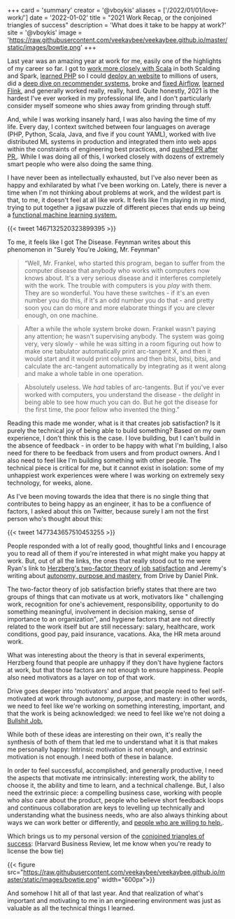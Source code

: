 +++
card = 'summary'
creator = '@vboykis'
aliases = ['/2022/01/01/love-work/']
date = '2022-01-02'
title = "2021 Work Recap, or the conjoined triangles of success"
description = 'What does it take to be happy at work?'
site = '@vboykis'
image = 'https://raw.githubusercontent.com/veekaybee/veekaybee.github.io/master/static/images/bowtie.png'
+++

Last year was an amazing year at work for me, easily one of the highlights of my career so far. I got to [work more closely with Scala](https://vickiboykis.com/2021/11/07/the-programmers-brain-in-the-lands-of-exploration-and-production/) in both Scalding and Spark, [learned PHP](https://boringml.com/docs/languages/php/arrays/) so I could [deploy an website](https://vickiboykis.com/2021/06/20/the-ritual-of-the-deploy/) to millions of users, did a [deep dive on recommender systems](https://vickiboykis.com/2021/10/28/recsys-2021-recap/), broke and [fixed Airflow](https://twitter.com/vboykis/status/1463330443982479361), [learned Flink](https://twitter.com/vboykis/status/1438485294743965701?s=20), and generally worked really, really, hard. Quite honestly, 2021 is the hardest I've ever worked in my professional life, and I don't particularly consider myself someone who shies away from grinding through stuff. 

And, while I was working insanely hard, I was also having the time of my life. Every day, I context switched between four languages on average (PHP, Python, Scala, Java, and five if you count YAML), worked with live distributed ML systems in production and integrated them into web apps within the constraints of engineering best practices, and [pushed PR after PR.](https://github.com/veekaybee). While I was doing all of this, I worked closely with dozens of extremely smart people who were also doing the same thing. 

I have never been as intellectually exhausted, but I've also never been as happy and exhilarated by what I've been working on. Lately, there is never a time when I'm not thinking about problems at work, and the wildest part is that, to me, it doesn't feel at all like work. It feels like I'm playing in my mind, trying to put together a jigsaw puzzle of different pieces that ends up being a [functional machine learning system.](https://vickiboykis.com/2021/09/23/reaching-mle-machine-learning-enlightenment/)

{{< tweet 1467132520323899395 >}}

To me, it feels like I got The Disease. Feynman writes about this phenomenon in "Surely You're Joking, Mr. Feynman"

> “Well, Mr. Frankel, who started this program, began to suffer from the computer disease that anybody who works with computers now knows about. It's a very serious disease and it interferes completely with the work. The trouble with computers is you *play* with them. They are so wonderful. You have these switches - if it's an even number you do this, if it's an odd number you do that - and pretty soon you can do more and more elaborate things if you are clever enough, on one machine.

>After a while the whole system broke down. Frankel wasn't paying any attention; he wasn't supervising anybody. The system was going very, very slowly - while he was sitting in a room figuring out how to make one tabulator automatically print arc-tangent X, and then it would start and it would print columns and then bitsi, bitsi, bitsi, and calculate the arc-tangent automatically by integrating as it went along and make a whole table in one operation.

>Absolutely useless. We *had* tables of arc-tangents. But if you've ever worked with computers, you understand the disease - the *delight* in being able to see how much you can do. But he got the disease for the first time, the poor fellow who invented the thing.” 

Reading this made me wonder, what is it that creates job satisfaction? Is it purely the technical joy of being able to build something? Based on my own experience, I don't think this is the case. I love building, but I can't build in the absence of feedback - in order to be happy with what I'm building, I also need for there to be feedback from users and from product owners. And I also need to feel like I'm building something with other people. The technical piece is critical for me, but it cannot exist in isolation: some of my unhappiest work experiences were where I was working on extremely sexy technology, for weeks, alone.  

As I've been moving towards the idea that there is no single thing that contributes to being happy as an engineer, it has to be a confluence of factors, I asked about this on Twitter, because surely I am not the first person who's thought about this: 

{{< tweet 1477343657510453255 >}}

People responded with a lot of really good, thoughtful links and I encourage you to read all of them if you're interested in what might make you happy at work. But, out of all the links, the ones that really stood out to me were Ryan's link to [Herzberg's two-factor theory of job satisfaction](https://twitter.com/rrherr/status/1477442693391388681) and Jeremy's writing about [autonomy, purpose and mastery](https://twitter.com/jeremyjkun/status/1477347365245702145), from Drive by Daniel Pink. 

The two-factor theory of job satisfaction briefly states that there are two groups of things that can motivate us at work, motivators like " challenging work, recognition for one's achievement, responsibility, opportunity to do something meaningful, involvement in decision making, sense of importance to an organization", and hygiene factors that are not directly related to the work itself but are still necessary: salary, healthcare, work conditions, good pay, paid insurance, vacations. Aka, the HR meta around work. 

What was interesting about the theory is that in several experiments, Herzberg found that people are unhappy if they don't have hygiene factors at work, but that those factors are not enough to ensure happiness. People also need motivators as a layer on top of that work.

Drive goes deeper into 'motivators' and argue that people need to feel self-motivated at work through autonomy, purpose, and mastery: in  other words, we need to feel like we're working on something interesting, important, and that the work is being acknowledged: we need to feel like we're not doing a [Bullshit Job.](https://www.strike.coop/bullshit-jobs/) 

While both of these ideas are interesting on their own, it's really the synthesis of both of them that led me to understand what it is that makes me personally happy: Intrinsic motivation is not enough, and extrinsic motivation is not enough. I need both of these in balance. 

In order to feel successful, accomplished, and generally productive, I need the aspects that motivate me intrinsically: interesting work, the ability to choose it, the ability and time to learn, and a technical challenge. But, I also need the extrinsic piece: a compelling business case,  working with people who also care about the product, people who believe short feedback loops and continuous collaboration are keys to levelling up technically and understanding what the business needs, who are also always thinking about ways we can work better or differently, and [people who are willing to help.](https://vickiboykis.com/2021/08/05/the-local-minima-of-suckiness/).

Which brings us to my personal version of the [conjoined triangles of success](https://www.google.com/search?q=conjoined+triangles): (Harvard Business Review, let me know when you're ready to license the bow tie)

{{< figure src="https://raw.githubusercontent.com/veekaybee/veekaybee.github.io/master/static/images/bowtie.png" width="600px">}}

And somehow I hit all of that last year.  And that realization of what's important and motivating to me in an engineering environment was just as valuable as all the technical things I learned.







